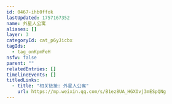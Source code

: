 ```yaml
---
id: 0467-ihb0ffok
lastUpdated: 1757167352
name: 外星人公寓
aliases: []
layer: 3
categoryId: cat_p6yJicbx
tagIds:
  - tag_onKpmFeH
nsfw: false
parent: ""
relatedEntries: []
timelineEvents: []
titledLinks:
  - title: "相关链接: 外星人公寓"
    url: https://mp.weixin.qq.com/s/B1ez8UA_HGXOvj3mESpQNg
---
```


